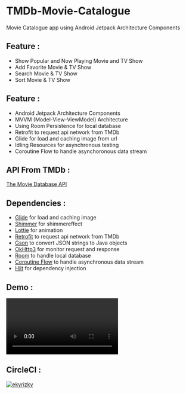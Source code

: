 # TMDb-Movie-Catalogue
Movie Catalogue app using Android Jetpack Architecture Components

## Feature  :
* Show Popular and Now Playing Movie and TV Show
* Add Favorite Movie & TV Show
* Search Movie & TV Show
* Sort Movie & TV Show

## Feature  :
* Android Jetpack Architecture Components
* MVVM (Model-View-ViewModel) Architecture
* Using Room Persistence for local database
* Retrofit to request api network from TMDb
* Glide for load and caching image from url
* Idling Resources for asynchronous testing
* Coroutine Flow to handle asynchoronous data stream

## API From TMDb  :
[The Movie Database API](https://developers.themoviedb.org/3)

## Dependencies :
* [Glide](https://github.com/bumptech/glide) for load and caching image
* [Shimmer](https://facebook.github.io/shimmer-android/) for shimmereffect
* [Lottie](https://github.com/airbnb/lottie-android) for animation
* [Retrofit](https://square.github.io/retrofit/) to request api network from TMDb
* [Gson](https://github.com/google/gson) to convert JSON strings to Java objects
* [OkHttp3](https://github.com/square/okhttp/tree/master/okhttp-logging-interceptor) for monitor request and response
* [Room](https://developer.android.com/training/data-storage/room) to handle local database
* [Coroutine Flow](https://github.com/Kotlin/kotlinx.coroutines) to handle asynchronous data stream
* [Hilt](https://developer.android.com/jetpack/androidx/releases/hilt) for dependency injection

## Demo :
![App Demo](https://user-images.githubusercontent.com/27962017/111483418-59a07000-8767-11eb-8333-89ffb9150da3.mp4)

## CircleCI :
[![ekyrizky](https://circleci.com/gh/ekyrizky/TMDb-Movie-Catalogue.svg?style=svg)](https://app.circleci.com/pipelines/github/ekyrizky/TMDb-Movie-Catalogue)

